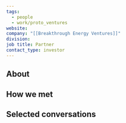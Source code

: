 ```yaml
---
tags:
  - people
  - work/proto_ventures
website: 
company: "[[Breakthrough Energy Ventures]]"
division: 
job title: Partner
contact_type: investor
---
```

## About


## How we met


## Selected conversations
